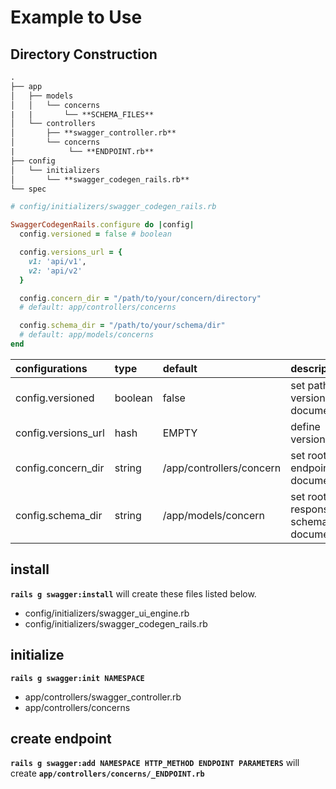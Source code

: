 # Example to Use
## Directory Construction
```rst
.
├── app  
│   ├── models  
│   │   └── concerns  
|   |       └── **SCHEMA_FILES**  
│   └── controllers
│       ├── **swagger_controller.rb**
│       └── concerns
|            └── **ENDPOINT.rb**  
├── config
│   └── initializers  
│       └── **swagger_codegen_rails.rb**
└── spec
```

```Ruby
# config/initializers/swagger_codegen_rails.rb

SwaggerCodegenRails.configure do |config|
  config.versioned = false # boolean

  config.versions_url = {
    v1: 'api/v1',
    v2: 'api/v2'
  }

  config.concern_dir = "/path/to/your/concern/directory"
  # default: app/controllers/concerns

  config.schema_dir = "/path/to/your/schema/dir"
  # default: app/models/concerns
end
```
|configurations|type|default|description|
|:------|:----|:-|:-------------------------|
|config.versioned|boolean|false|set path of versioned API documentations|
config.versions_url|hash|EMPTY|define versioned path|
|config.concern_dir|string|/app/controllers/concern|set root path of endpoint documentations|
|config.schema_dir|string|/app/models/concern|set root path of response schema documentations


## install
**``rails g swagger:install``** will create these files listed below.

- config/initializers/swagger_ui_engine.rb
- config/initializers/swagger_codegen_rails.rb

## initialize
**``rails g swagger:init NAMESPACE``**

- app/controllers/swagger_controller.rb
- app/controllers/concerns

## create endpoint
**``rails g swagger:add NAMESPACE HTTP_METHOD ENDPOINT PARAMETERS``**
 will create
 **``app/controllers/concerns/_ENDPOINT.rb``**

